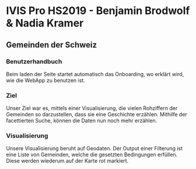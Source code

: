 # IVIS Pro HS2019 - Benjamin Brodwolf & Nadia Kramer

## Gemeinden der Schweiz

### Benutzerhandbuch

Beim laden der Seite startet automatisch das Onboarding, wo erklärt wird, wie die WebApp zu benutzen ist.

### Ziel

Unser Ziel war es, mittels einer Visualisierung, die vielen Rohziffern der Gemeinden so darzustellen, dass sie eine
Geschichte erzählen. Mithilfe der facettierten Suche, können die Daten nun noch mehr erzählen.

### Visualisierung

Unsere Visualisierung beruht auf Geodaten. Der Output einer Filterung ist eine Liste von Gemeinden, welche
die gesetzten Bedingungen erfüllen. Diese werden wiederum auf der Karte rot markiert.
